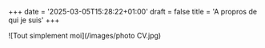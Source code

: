 +++
date = '2025-03-05T15:28:22+01:00'
draft = false
title = 'A propros de qui je suis'
+++

![Tout simplement moi](/images/photo CV.jpg)
